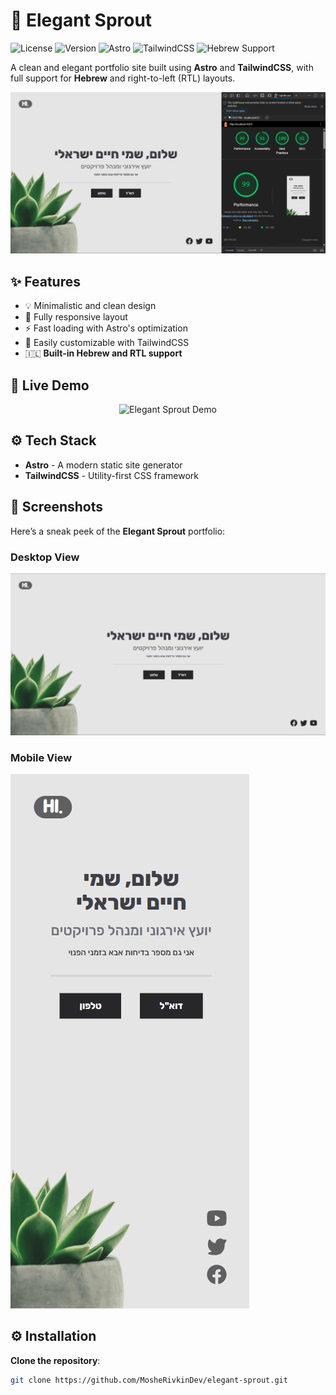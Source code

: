 # 🌱 Elegant Sprout

![License](https://img.shields.io/github/license/your-username/elegant-sprout?style=for-the-badge)
![Version](https://img.shields.io/badge/version-1.0.0-brightgreen?style=for-the-badge)
![Astro](https://img.shields.io/badge/Astro-%23FF5D01?style=for-the-badge&logo=astro&logoColor=white)
![TailwindCSS](https://img.shields.io/badge/TailwindCSS-%2338B2AC?style=for-the-badge&logo=tailwind-css&logoColor=white)
![Hebrew Support](https://img.shields.io/badge/Hebrew-Support-%2334A853?style=for-the-badge)

A clean and elegant portfolio site built using **Astro** and **TailwindCSS**, with full support for **Hebrew** and right-to-left (RTL) layouts.

![Elegant Sprout Demo](./screenshots/demo.png)

## ✨ Features

- 💡 Minimalistic and clean design
- 📱 Fully responsive layout
- ⚡ Fast loading with Astro's optimization
- 🎨 Easily customizable with TailwindCSS
- 🇮🇱 **Built-in Hebrew and RTL support**

## 🚀 Live Demo

<p align="center">
  <a href="https://elegant-sprout.static.domains" target="_blank" style="text-decoration:none;">
    <img src="https://img.shields.io/badge/Demo-Elegant--Sprout-%231DA1F2?style=for-the-badge&logo=demo&logoColor=white" alt="Elegant Sprout Demo">
  </a>
</p>

## ⚙️ Tech Stack

- **Astro** - A modern static site generator
- **TailwindCSS** - Utility-first CSS framework

## 📸 Screenshots

Here’s a sneak peek of the **Elegant Sprout** portfolio:

### Desktop View

![Desktop View](./screenshots/desktop-view.png)

### Mobile View

![Mobile View](./screenshots/mobile-view.png)

## ⚙️ Installation

**Clone the repository**:

```bash
git clone https://github.com/MosheRivkinDev/elegant-sprout.git
```
